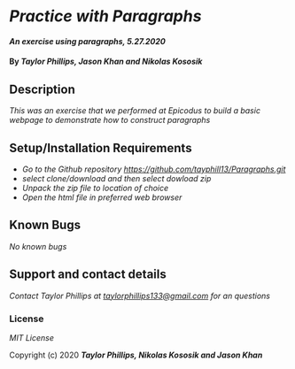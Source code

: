 # _Practice with Paragraphs_

#### _An exercise using paragraphs, 5.27.2020_

#### By _**Taylor Phillips, Jason Khan and Nikolas Kososik**_

## Description

_This was an exercise that we performed at Epicodus to build a basic webpage to demonstrate how to construct paragraphs_

## Setup/Installation Requirements

* _Go to the Github repository https://github.com/tayphill13/Paragraphs.git_
* _select clone/download and then select dowload zip_
* _Unpack the zip file to location of choice_
* _Open the html file in preferred web browser_

## Known Bugs

_No known bugs_

## Support and contact details

_Contact Taylor Phillips at taylorphillips133@gmail.com for an questions_

### License

*MIT License*

Copyright (c) 2020 **_Taylor Phillips, Nikolas Kososik and Jason Khan_**